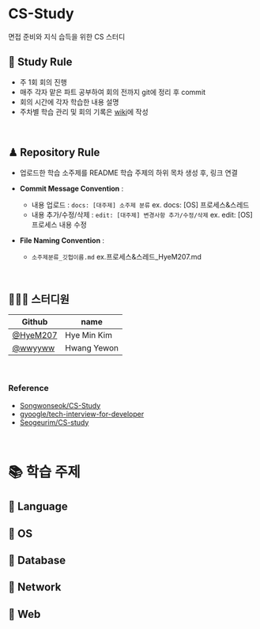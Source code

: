 # CS-Study
면접 준비와 지식 습득을 위한 CS 스터디 

## 🔰 Study Rule
- 주 1회 회의 진행
- 매주 각자 맡은 파트 공부하여 회의 전까지 git에 정리 후 commit
- 회의 시간에 각자 학습한 내용 설명
- 주차별 학습 관리 및 회의 기록은 [wiki](https://github.com/HyeM207/CS-Study/wiki)에 작성

<br>

## ♟ Repository Rule
- 업로드한 학습 소주제를 README 학습 주제의 하위 목차 생성 후, 링크 연결
- <b>Commit Message Convention</b> : 
  - 내용 업로드  :  `docs: [대주제] 소주제 분류`  ex. docs: [OS] 프로세스&스레드  
  - 내용 추가/수정/삭제  :  `edit: [대주제] 변경사항 추가/수정/삭제`  ex. edit: [OS] 프로세스 내용 수정

- <b>File Naming Convention</b> :
  - `소주제분류_깃헙이름.md`   ex.프로세스&스레드_HyeM207.md 

<br>

## 👨‍👨‍👦 스터디원
|Github | name |
|--|--|
| [@HyeM207](https://github.com/HyeM207)  | Hye Min Kim |
| [@wwyyww](https://github.com/wwyyww)  | Hwang Yewon |

<br>

### Reference
- [Songwonseok/CS-Study](https://github.com/Songwonseok/CS-Study)
- [gyoogle/tech-interview-for-developer](https://github.com/gyoogle/tech-interview-for-developer)
- [Seogeurim/CS-study](https://github.com/Seogeurim/CS-study#table-of-contents)

<br>

# 📚 학습 주제
## 📌 Language

## 📌 OS

## 📌 Database

## 📌 Network

## 📌 Web
